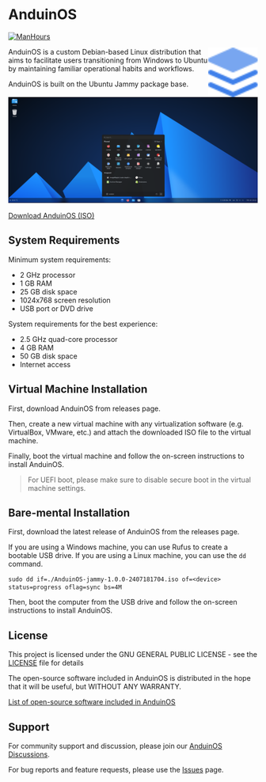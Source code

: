 # AnduinOS

[![ManHours](https://manhours.aiursoft.cn/r/gitlab.aiursoft.cn/anduin/anduinos.svg)](https://gitlab.aiursoft.cn/anduin/anduinos/-/commits/master?ref_type=heads)

<img align="right" width="100" height="100" src="./src/logo/logo.svg">

AnduinOS is a custom Debian-based Linux distribution that aims to facilitate users transitioning from Windows to Ubuntu by maintaining familiar operational habits and workflows.

AnduinOS is built on the Ubuntu Jammy package base.

![Screenshot](./screenshot.png)

[Download AnduinOS (ISO)](https://github.com/Anduin2017/AnduinOS/releases)

## System Requirements

Minimum system requirements:

- 2 GHz processor
- 1 GB RAM
- 25 GB disk space
- 1024x768 screen resolution
- USB port or DVD drive

System requirements for the best experience:

- 2.5 GHz quad-core processor
- 4 GB RAM
- 50 GB disk space
- Internet access

## Virtual Machine Installation

First, download AnduinOS from releases page.

Then, create a new virtual machine with any virtualization software (e.g. VirtualBox, VMware, etc.) and attach the downloaded ISO file to the virtual machine.

Finally, boot the virtual machine and follow the on-screen instructions to install AnduinOS.

> For UEFI boot, please make sure to disable secure boot in the virtual machine settings.

## Bare-mental Installation

First, download the latest release of AnduinOS from the releases page.

If you are using a Windows machine, you can use Rufus to create a bootable USB drive. If you are using a Linux machine, you can use the `dd` command.

```shell
sudo dd if=./AnduinOS-jammy-1.0.0-2407181704.iso of=<device> status=progress oflag=sync bs=4M
```

Then, boot the computer from the USB drive and follow the on-screen instructions to install AnduinOS.

## License

This project is licensed under the GNU GENERAL PUBLIC LICENSE - see the [LICENSE](LICENSE) file for details

The open-source software included in AnduinOS is distributed in the hope that it will be useful, but WITHOUT ANY WARRANTY.

[List of open-source software included in AnduinOS](OSS.md)

## Support

For community support and discussion, please join our [AnduinOS Discussions](https://github.com/Anduin2017/AnduinOS/discussions).

For bug reports and feature requests, please use the [Issues](https://github.com/Anduin2017/AnduinOS/issues) page.
